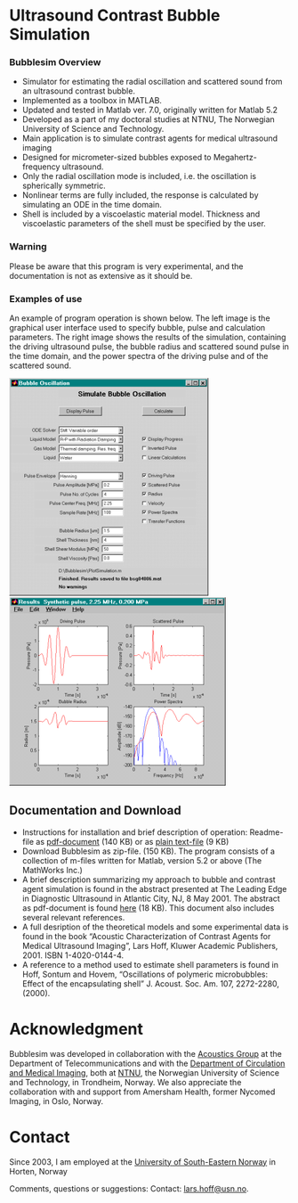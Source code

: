 # Ultrasound Contrast Bubble Simulation
### Bubblesim Overview

- Simulator for estimating the radial oscillation and scattered sound from an ultrasound contrast bubble.
- Implemented as a toolbox in MATLAB.
- Updated and tested in Matlab ver. 7.0, originally written for Matlab 5.2
- Developed as a part of my doctoral studies at NTNU, The Norwegian University of Science and Technology.
- Main application is to simulate contrast agents for medical ultrasound imaging
- Designed for micrometer-sized bubbles exposed to Megahertz-frequency ultrasound.
- Only the radial oscillation mode is included, i.e. the oscillation is spherically symmetric.
- Nonlinear terms are fully included, the response is calculated by simulating an ODE in the time domain.
- Shell is included by a viscoelastic material model. Thickness and viscoelastic parameters of the shell must be specified by the user.

### Warning
Please be aware that this program is very experimental, and the documentation is not as extensive as it should be.

### Examples of use
An example of program operation is shown below. The left image is the graphical user interface used to specify bubble, pulse and calculation parameters. The right image shows the results of the simulation, containing the driving ultrasound pulse, the bubble radius and scattered sound pulse in the time domain, and the power spectra of the driving pulse and of the scattered sound.

![Menu image](BubblesimMenuSmall.png)  ![Result image](BubblesimResultSmall.png)

## Documentation and Download
- Instructions for installation and brief description of operation: Readme-file as [pdf-document](/Documentation/Readme.pdf) (140 KB) or as [plain text-file](/Documentation/Readme.txt) (9 KB)
- Download Bubblesim as zip-file. (150 KB). The program consists of a collection of m-files written for Matlab, version 5.2 or above (The MathWorks Inc.)
- A brief description summarizing my approach to bubble and contrast agent simulation is found in the abstract presented at The Leading Edge in Diagnostic Ultrasound in Atlantic City, NJ, 8 May 2001. The abstract as pdf-document is found [here](/Documentation/abstract-leading-edge-diagnostic-ultrasound-2001.pdf) (18 KB). This document also includes several relevant references.
- A full desription of the theoretical models and some experimental data is found in the book “Acoustic Characterization of Contrast Agents for Medical Ultrasound Imaging”, Lars Hoff, Kluwer Academic Publishers, 2001. ISBN 1-4020-0144-4.
- A reference to a method used to estimate shell parameters is found in Hoff, Sontum and Hovem, “Oscillations of polymeric microbubbles: Effect of the encapsulating shell” J. Acoust. Soc. Am.  107, 2272-2280, (2000).

# Acknowledgment
Bubblesim was developed in collaboration with the  [Acoustics Group](https://www.ntnu.edu/ies/acoustics-group) at the Department of Telecommunications and with the [Department of Circulation and Medical Imaging](https://www.ntnu.edu/isb), both at [NTNU](https://www.ntnu.no), the Norwegian University of Science and Technology, in Trondheim, Norway. We also appreciate the collaboration with and support from Amersham Health, former Nycomed Imaging, in Oslo, Norway.

# Contact
Since 2003, I am employed at the [University of South-Eastern Norway](https://www.usn.no/english/about/contact-us/employees/lars-hoff) in Horten, Norway

Comments, questions or suggestions: Contact: [lars.hoff@usn.no](mailto:lars.hoff@usn.no).
